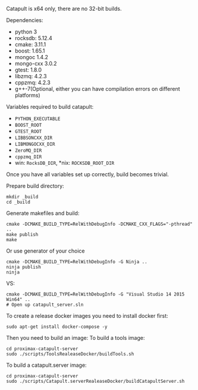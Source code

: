 Catapult is x64 only, there are no 32-bit builds.

Dependencies:

 * python 3
 * rocksdb: 5.12.4
 * cmake: 3.11.1
 * boost: 1.65.1
 * mongoc 1.4.2
 * mongo-cxx 3.0.2
 * gtest: 1.8.0
 * libzmq: 4.2.3
 * cppzmq: 4.2.3
 * g++-7(Optional, either you can have compilation errors on different platforms)

Variables required to build catapult:

 * `PYTHON_EXECUTABLE`
 * `BOOST_ROOT`
 * `GTEST_ROOT`
 * `LIBBSONCXX_DIR`
 * `LIBMONGOCXX_DIR`
 * `ZeroMQ_DIR`
 * `cppzmq_DIR`
 * win: `RocksDB_DIR`, \*nix: `ROCKSDB_ROOT_DIR`

Once you have all variables set up correctly, build becomes trivial.

Prepare build directory:
```
mkdir _build
cd _build
```

Generate makefiles and build:
```
cmake -DCMAKE_BUILD_TYPE=RelWithDebugInfo -DCMAKE_CXX_FLAGS="-pthread" ..
make publish
make
```

Or use generator of your choice
```
cmake -DCMAKE_BUILD_TYPE=RelWithDebugInfo -G Ninja ..
ninja publish
ninja
```

VS:
```
cmake -DCMAKE_BUILD_TYPE=RelWithDebugInfo -G "Visual Studio 14 2015 Win64" ..
# Open up catapult_server.sln
```

To create a release docker images you need to install docker first:
```
sudo apt-get install docker-compose -y
```
  Then you need to build an image:
  To build a tools image:
  ```
  cd proximax-catapult-server
  sudo ./scripts/ToolsRealeaseDocker/buildTools.sh
  ```
  To build a catapult.server image:
  ```
  cd proximax-catapult-server
  sudo ./scripts/Catapult.serverRealeaseDocker/buildCatapultServer.sh
  ```
